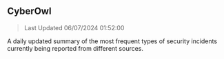 ## CyberOwl 
> Last Updated 06/07/2024 01:52:00 


A daily updated summary of the most frequent types of security incidents currently being reported from different sources.

